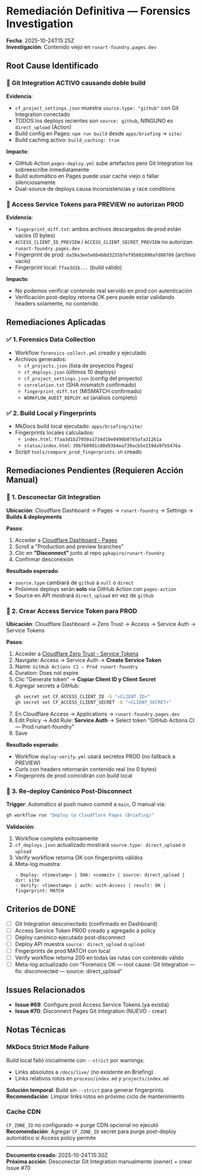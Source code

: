 # Remediación Definitiva — Forensics Investigation

**Fecha**: 2025-10-24T15:25Z  
**Investigación**: Contenido viejo en `runart-foundry.pages.dev`

## Root Cause Identificado

### 🔴 Git Integration ACTIVO causando doble build

**Evidencia**:
- `cf_project_settings.json` muestra `source.type: "github"` con Git Integration conectado
- TODOS los deploys recientes son `source: github`, NINGUNO es `direct_upload` (Action)
- Build config en Pages: `npm run build` desde `apps/briefing` → `site/`
- Build caching activo: `build_caching: true`

**Impacto**:
- GitHub Action `pages-deploy.yml` sube artefactos pero Git Integration los sobreescribe inmediatamente
- Build automático en Pages puede usar cache viejo o fallar silenciosamente
- Dual-source de deploys causa inconsistencias y race conditions

### 🔴 Access Service Tokens para PREVIEW no autorizan PROD

**Evidencia**:
- `fingerprint_diff.txt`: ambos archivos descargados de prod están vacíos (0 bytes)
- `ACCESS_CLIENT_ID_PREVIEW` / `ACCESS_CLIENT_SECRET_PREVIEW` no autorizan `runart-foundry.pages.dev`
- Fingerprint de prod: `da39a3ee5e6b4b0d3255bfef95601890afd80709` (archivo vacío)
- Fingerprint local: `ffaa3d1b...` (build válido)

**Impacto**:
- No podemos verificar contenido real servido en prod con autenticación
- Verificación post-deploy retorna OK pero puede estar validando headers solamente, no contenido

## Remediaciones Aplicadas

### ✅ 1. Forensics Data Collection

- Workflow `forensics-collect.yml` creado y ejecutado
- Archivos generados:
  - `cf_projects.json` (lista de proyectos Pages)
  - `cf_deploys.json` (últimos 10 deploys)
  - `cf_project_settings.json` (config del proyecto)
  - `correlation.txt` (SHA mismatch confirmado)
  - `fingerprint_diff.txt` (MISMATCH confirmado)
  - `WORKFLOW_AUDIT_DEPLOY.md` (análisis completo)

### ✅ 2. Build Local y Fingerprints

- MkDocs build local ejecutado: `apps/briefing/site/`
- Fingerprints locales calculados:
  - `index.html`: `ffaa3d1b27050a1734d10e0498b0765afa31261a`
  - `status/index.html`: `30b7b0901c80d93b4ea739acb5e159da9fb5476a`
- Script `tools/compare_prod_fingerprints.sh` creado

## Remediaciones Pendientes (Requieren Acción Manual)

### 🔧 1. Desconectar Git Integration

**Ubicación**: Cloudflare Dashboard → Pages → `runart-foundry` → Settings → **Builds & deployments**

**Pasos**:
1. Acceder a [Cloudflare Dashboard - Pages](https://dash.cloudflare.com/?to=/:account/pages/view/runart-foundry/settings/builds-deployments)
2. Scroll a "Production and preview branches"
3. Clic en **"Disconnect"** junto al repo `ppkapiro/runart-foundry`
4. Confirmar desconexión

**Resultado esperado**:
- `source.type` cambiará de `github` a `null` o `direct`
- Próximos deploys serán **solo** via GitHub Action con `pages-action`
- Source en API mostrará `direct_upload` en vez de `github`

### 🔧 2. Crear Access Service Token para PROD

**Ubicación**: Cloudflare Dashboard → Zero Trust → Access → Service Auth → Service Tokens

**Pasos**:
1. Acceder a [Cloudflare Zero Trust - Service Tokens](https://one.dash.cloudflare.com/)
2. Navigate: Access → Service Auth → **Create Service Token**
3. Name: `GitHub Actions CI — Prod runart-foundry`
4. Duration: Does not expire
5. Clic "Generate token" → **Copiar Client ID y Client Secret**
6. Agregar secrets a GitHub:
   ```bash
   gh secret set CF_ACCESS_CLIENT_ID -b "<CLIENT_ID>"
   gh secret set CF_ACCESS_CLIENT_SECRET -b "<CLIENT_SECRET>"
   ```
7. En Cloudflare Access → Applications → `runart-foundry.pages.dev`
8. Edit Policy → Add Rule: **Service Auth** → Select token "GitHub Actions CI — Prod runart-foundry"
9. Save

**Resultado esperado**:
- Workflow `deploy-verify.yml` usará secretos PROD (no fallback a PREVIEW)
- Curls con headers retornarán contenido real (no 0 bytes)
- Fingerprints de prod coincidirán con build local

### 🔧 3. Re-deploy Canónico Post-Disconnect

**Trigger**: Automático al push nuevo commit a `main`, O manual via:
```bash
gh workflow run "Deploy to Cloudflare Pages (Briefing)"
```

**Validación**:
1. Workflow completa exitosamente
2. `cf_deploys.json` actualizado mostrará `source.type: direct_upload` o `upload`
3. Verify workflow retorna OK con fingerprints válidos
4. Meta-log muestra:
   ```
   - Deploy: <timestamp> | SHA: <commit> | source: direct_upload | dir: site
   - Verify: <timestamp> | auth: with-Access | result: OK | fingerprint: MATCH
   ```

## Criterios de DONE

- [ ] Git Integration desconectado (confirmado en Dashboard)
- [ ] Access Service Token PROD creado y agregado a policy
- [ ] Deploy canónico ejecutado post-disconnect
- [ ] Deploy API muestra `source: direct_upload` o `upload`
- [ ] Fingerprints de prod MATCH con local
- [ ] Verify workflow retorna 200 en todas las rutas con contenido válido
- [ ] Meta-log actualizado con "Forensics OK — root cause: Git Integration — fix: disconnected — source: direct_upload"

## Issues Relacionados

- **Issue #69**: Configure prod Access Service Tokens (ya existía)
- **Issue #70**: Disconnect Pages Git Integration (NUEVO - crear)

## Notas Técnicas

### MkDocs Strict Mode Failure

Build local falló inicialmente con `--strict` por warnings:
- Links absolutos a `/docs/live/` (no existente en Briefing)
- Links relativos rotos en `proceso/index.md` y `projects/index.md`

**Solución temporal**: Build sin `--strict` para generar fingerprints
**Recomendación**: Limpiar links rotos en próximo ciclo de mantenimiento

### Cache CDN

`CF_ZONE_ID` no configurado → purge CDN opcional no ejecutó  
**Recomendación**: Agregar `CF_ZONE_ID` secret para purge post-deploy automático si Access policy permite

---

**Documento creado**: 2025-10-24T15:30Z  
**Próxima acción**: Desconectar Git Integration manualmente (owner) + crear Issue #70
